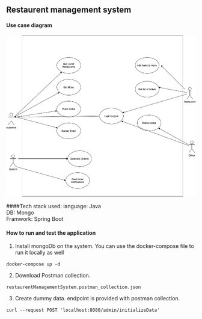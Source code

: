 ## Restaurent management system 

#### Use case diagram
![alt text](restaurentmanagement.png)

####Tech stack used:
language: Java  
DB: Mongo  
Framwork: Spring Boot  

#### How to run and test the application
1. Install mongoDb on the system. You can use the docker-compose file to run it locally as well  
```
docker-compose up -d
```
2. Download Postman collection.
```
restaurentManagementSystem.postman_collection.json
```
3. Create dummy data. endpoint is provided with postman collection.
```
curl --request POST 'localhost:8080/admin/initializeData'
```